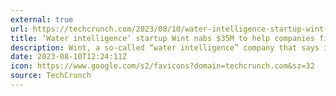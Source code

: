 ```yaml
---
external: true
url: https://techcrunch.com/2023/08/10/water-intelligence-startup-wint-nabs-35m-to-help-companies-find-and-stop-leaks/
title: ‘Water intelligence’ startup Wint nabs $35M to help companies find and stop leaks
description: Wint, a so-called “water intelligence” company that says it uses AI to detect and stop leaks, has raised $35 million in a Series C round of funding.
date: 2023-08-10T12:24:11Z
icon: https://www.google.com/s2/favicons?domain=techcrunch.com&sz=32
source: TechCrunch
---
```

